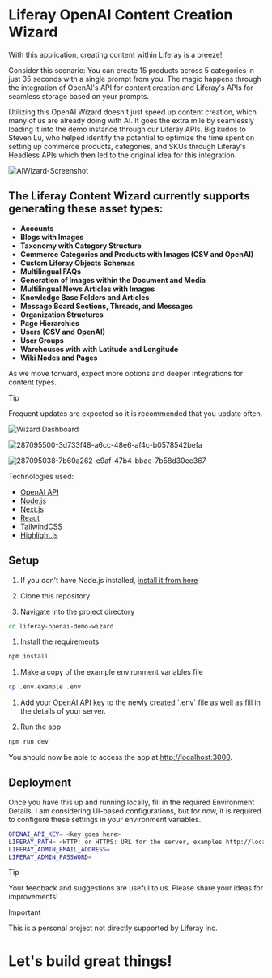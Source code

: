 # Liferay OpenAI Content Creation Wizard 

With this application, creating content within Liferay is a breeze!

Consider this scenario: You can create 15 products across 5 categories in just 35 seconds with a single prompt from you. The magic happens through the integration of OpenAI's API for content creation and Liferay's APIs for seamless storage based on your prompts.

Utilizing this OpenAI Wizard doesn't just speed up content creation, which many of us are already doing with AI. It goes the extra mile by seamlessly loading it into the demo instance through our Liferay APIs. Big kudos to Steven Lu, who helped identify the potential to optimize the time spent on setting up commerce products, categories, and SKUs through Liferay's Headless APIs which then led to the original idea for this integration.
  
![AIWizard-Screenshot](https://github.com/weskempa-liferay/liferay-openai-demo-wizard/assets/68334638/eafd4327-492c-4fcf-81e8-2d3abfa9f8f7)

## The Liferay Content Wizard currently supports generating these asset types: 

- **Accounts**
- **Blogs with Images**
- **Taxonomy with Category Structure**
- **Commerce Categories and Products with Images (CSV and OpenAI)**
- **Custom Liferay Objects Schemas**
- **Multilingual FAQs**
- **Generation of Images within the Document and Media**
- **Multilingual News Articles with Images**
- **Knowledge Base Folders and Articles**
- **Message Board Sections, Threads, and Messages**
- **Organization Structures**
- **Page Hierarchies**
- **Users (CSV and OpenAI)**
- **User Groups**
- **Warehouses with with Latitude and Longitude**
- **Wiki Nodes and Pages**

As we move forward, expect more options and deeper integrations for content types.

> [!TIP]
> Frequent updates are expected so it is recommended that you update often. 

![Wizard Dashboard](https://github.com/weskempa-liferay/liferay-openai-demo-wizard/assets/68334638/5f4f6f98-24c5-4785-8ac8-da12b75661da)

![287095500-3d733f48-a6cc-48e6-af4c-b0578542befa](https://github.com/weskempa-liferay/liferay-openai-demo-wizard/assets/68334638/de136608-8e95-4a74-bc16-08506570d7b9)

![287095038-7b60a262-e9af-47b4-bbae-7b58d30ee367](https://github.com/weskempa-liferay/liferay-openai-demo-wizard/assets/68334638/e7ed2ee8-a369-41da-aae2-deccf4c97b48)


Technologies used:

- [OpenAI API](https://openai.com/api/)
- [Node.js](https://nodejs.org/en/)
- [Next.js](https://nextjs.org/)
- [React](https://reactjs.org/)
- [TailwindCSS](https://tailwindcss.com/)
- [Highlight.js](https://highlightjs.org/)

## Setup

1. If you don’t have Node.js installed, [install it from here](https://nodejs.org/en/)

1. Clone this repository

1. Navigate into the project directory

```bash
cd liferay-openai-demo-wizard
```  

1. Install the requirements

```bash
npm install
```

1. Make a copy of the example environment variables file

```bash
cp .env.example .env
```

1. Add your OpenAI [API key]([https://beta.openai.com/account/api-keys](https://platform.openai.com/account/api-keys)) to the newly created `.env` file as well as fill in the details of your server.

1. Run the app

```bash
npm run dev
```

You should now be able to access the app at [http://localhost:3000](http://localhost:3000). 

## Deployment

Once you have this up and running locally, fill in the required Environment Details. I am considering UI-based configurations, but for now, it is required to configure these settings in your environment variables. 

```bash
OPENAI_API_KEY= <key goes here>
LIFERAY_PATH= <HTTP: or HTTPS: URL for the server, examples http://localhost:8080, http://127.0.0.1:8080, or https://webserver-lctexample-prd.lfr.cloud>
LIFERAY_ADMIN_EMAIL_ADDRESS=
LIFERAY_ADMIN_PASSWORD=
```

> [!TIP]
> Your feedback and suggestions are useful to us. Please share your ideas for improvements!

> [!IMPORTANT]
> This is a personal project not directly supported by Liferay Inc.

# Let's build great things!
